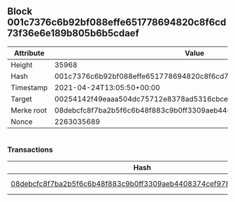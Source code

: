 ## Block 001c7376c6b92bf088effe651778694820c8f6cd73f36e6e189b805b6b5cdaef

Attribute | Value
--- | ---
Height | 35968
Hash | 001c7376c6b92bf088effe651778694820c8f6cd73f36e6e189b805b6b5cdaef
Timestamp | 2021-04-24T13:05:50+00:00
Target | 00254142f49eaaa504dc75712e8378ad5316cbcead634704b3734b6271167cc4
Merke root | 08debcfc8f7ba2b5f6c6b48f883c9b0ff3309aeb4408374cef978fdaa34901fc
Nonce | 2263035689

```

```

### Transactions

Hash | Amount
--- | ---
[08debcfc8f7ba2b5f6c6b48f883c9b0ff3309aeb4408374cef978fdaa34901fc](08debcfc8f7ba2b5f6c6b48f883c9b0ff3309aeb4408374cef978fdaa34901fc.md) | 10.00000000 SKEPTI 
